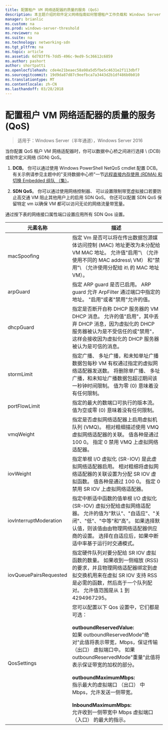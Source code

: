 ```yaml
---
title: 配置租户 VM 网络适配器的质量的服务 (QoS)
description: 本主题介绍的软件定义网络指南如何管理租户工作负载和 Windows Server 2016 中的虚拟网络的一部分。
manager: brianlic
ms.custom: na
ms.prod: windows-server-threshold
ms.reviewer: na
ms.suite: na
ms.technology: networking-sdn
ms.tgt_pltfrm: na
ms.topic: article
ms.assetid: 6d783ff6-7dd5-496c-9ed9-5c36612c6859
ms.author: pashort
author: shortpatti
ms.openlocfilehash: cde4e21beaec58a98a5d5fbe5c4631e2f113dbf7
ms.sourcegitcommit: 19d9da87d87c9eefbca7a3443d2b1df486b0b010
ms.translationtype: MT
ms.contentlocale: zh-CN
ms.lasthandoff: 03/28/2018
---
```

# <a name="configure-quality-of-service-qos-for-a-tenant-vm-network-adapter"></a>配置租户 VM 网络适配器的质量的服务 (QoS)

>适用于：Windows Server（半年通道），Windows Server 2016

当你配置 QoS 租户 VM 网络适配器时，你可以数据中心桥之间进行选择 \ (DCB\) 或软件定义网络 \(SDN\) QoS。

1.  **DCB**。 你可以通过使用 Windows PowerShell NetQoS cmdlet 配置 DCB。 有关示例请参见主题中的"支持数据中心桥"一节[远程直接内存使用 (RDMA) 和切换 Embedded 组队 （集）](../../../virtualization/hyper-v-virtual-switch/RDMA-and-Switch-Embedded-Teaming.md)。

2.  **SDN QoS**。 你可以通过使用网络控制器、 可以设置限制带宽虚拟接口若要防止高交通 VM 阻止其他用户上的启用 SDN QoS。  你还可以配置 SDN QoS 保留特定 vm 以确保 VM 都可以访问无论的网络流量带宽量。  

通过按下表的网络接口属性端口设置应用所有 SDN Qos 设置。

|元素名称|描述|
|------------|-----------| 
|macSpoofing|指定 Vm 是否可以将在传出数据包源媒体访问控制 \(MAC\) 地址更改为未分配给 VM MAC 地址。 允许值"启用"\ （允许使用不同的 MAC address\ VM） 和"禁用"\ （允许使用分配给 it\ 的 MAC 地址 VM）。|
|arpGuard|指定 ARP guard 是否已启用。  ARP guard 允许 ArpFilter 通过端口中指定的地址。  "启用"或者"禁用"允许的值。
|dhcpGuard|指定是否断开自称 DHCP 服务器的 VM DHCP 消息。 允许的值"启用"，其中丢弃 DHCP 消息，因为虚拟化的 DHCP 服务器被认为是不受信任的或"禁用"，这样会接收因为虚拟化的 DHCP 服务器被认为是可信的消息。
|stormLimit|指定广播、 多址广播，和未知单址广播数据包每秒 VM 有权通过指定的虚拟网络适配器发送数。 将删除单广播、 多址广播，和未知址广播数据包超过期间该一秒钟时间限制。 值为零 \(0\) 意味着没有任何限制。
|portFlowLimit|指定的最大的数端口可执行的版本流。  值为空或零 \(0\) 意味着没有任何限制。
|vmqWeight|指定是否虚拟网络适配器上启用虚拟机队列 (VMQ)。 相对粗细描述使用 VMQ 虚拟网络适配器的关联。 值各种是通过 100 0。 指定 0 禁用 VMQ 上虚拟网络适配器。
|iovWeight|指定单根 I/O 虚拟化 \(SR-IOV\) 是此虚拟网络适配器启用。 相对粗细将虚拟网络适配器的关联设置为分配 SR IOV 虚拟函数。 值各种是通过 100 0。 指定 0 禁用 SR IOV 上虚拟网络适配器。 
|iovInterruptModeration|指定中断适中函数的值单根 I/O 虚拟化 \(SR-IOV\) 虚拟分配给虚拟网络适配器。 允许的值为"默认"、"自适应"、"关闭"、"低"、"中等"和"高"。   如果选择默认值，则该值由由物理网络适配器供应商的设置。  选择在自适应后，如果中断适中率基于运行时交通模式。 
|iovQueuePairsRequested|指定硬件队列对要分配给 SR IOV 虚拟函数的数量。 如果收到一侧缩放 \(RSS\) 的要求，并且物理网络适配器绑定到虚拟交换机用来在虚拟 SR IOV 支持 RSS 是必需的函数，然后高于一个队列配对。 允许值范围是从 1 到 4294967295。 
|QosSettings|您可以配置以下 Qos 设置中，它们都是可选：  <br/><br />**outboundReservedValue:**<br/>如果 outboundReservedMode"绝对"此值将表示带宽，Mbps，保证传输 （出口） 虚拟端口中。 如果 outboundReservedMode"重量"此值将表示保证带宽的加权的部分。 <br/><br />**outboundMaximumMbps:**  <br/>指示最大的虚拟端口 （出口） 中 Mbps，允许发送一侧带宽。 <br/><br/>**InboundMaximumMbps:**  <br/>允许收到一侧带宽中 Mbps 虚拟端口 （入口） 的最大的指示。 |